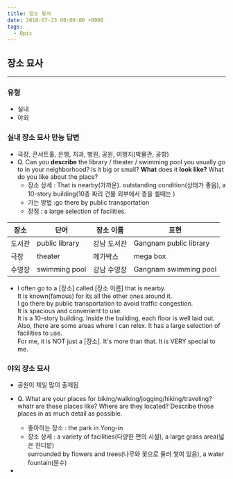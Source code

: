 ```yaml
---
title: 장소 묘사
date: 2018-07-23 00:00:00 +0900
tags:
  - Opic
---
```



## 장소 묘사
---

### 유형
- 실내
- 야외

### 실내 장소 묘사 만능 답변
- 극장, 콘서트홀, 은행, 치과, 병원, 공원, 여행지(박물관, 공항)
- Q. Can you **describe** the library / theater / swimming pool you usually go to in your neighborhood? Is it big or small? **What** does it **look like?** What do you like about the place?
  - 장소 상세 : That is nearby(가까운). outstanding condition(상태가 좋음), a 10-story building(10층 짜리 건물 외부에서 층을 셀때는 )
  - 가는 방법 :go there by public transportation
  - 장점 : a large selection of facilities.

|장소|단어|장소 이름|표현|
|---|---|---|---|
|도서관|public library|강남 도서관|Gangnam public library|
|극장|theater|메가박스|mega box|
|수영장|swimming pool|강남 수영장|Gangnam swimming pool|

  - I often go to a [장소] called [장소 이름] that is nearby.<br/> It is known(famous) for its all the other ones around it.<br/> I go there by public transportation to avoid traffic congestion.<br/> It is spacious and convenient to use.<br/> It is a 10-story building. Inside the building, each floor is well laid out.<br/> Also, there are some areas where I can relex. It has a large selection of facilities to use. <br/> For me, it is NOT just a [장소]. It's more than that. It is VERY special to me.

### 야외 장소 묘사
- 공원이 제일 많이 출제됨
- Q. What are your places for biking/walking/jogging/hiking/traveling? whatr are these places like? Where are they located? Describe those places in as much detail as possible.
  - 좋아하는 장소 : the park in Yong-in
  - 장소 상세 : a variety of facilities(다양한 편의 시설), a large grass area(넓은 잔디밭)<br/>
  surrounded by flowers and trees(나무와 꽃으로 둘러 쌓여 있음), a water fountain(분수)


-
